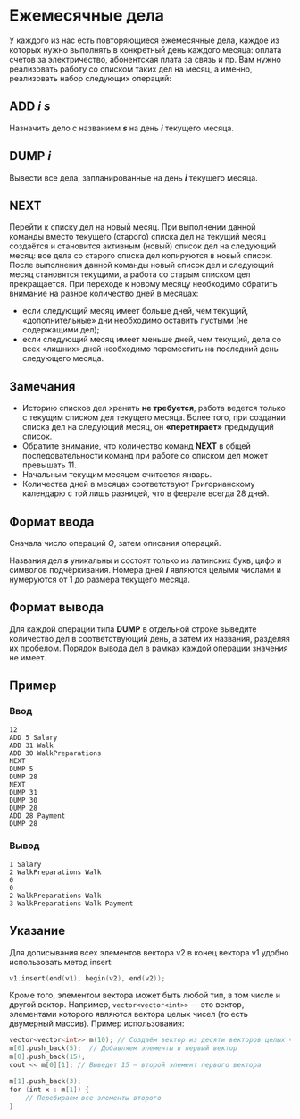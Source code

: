 # Ежемесячные дела

У каждого из нас есть повторяющиеся ежемесячные дела, каждое из которых нужно выполнять в конкретный день каждого месяца: оплата счетов за электричество, абонентская плата за связь и пр. Вам нужно реализовать работу со списком таких дел на месяц, а именно, реализовать набор следующих операций:
## **ADD** _**i s**_
Назначить дело с названием _**s**_ на день _**i**_ текущего месяца.
## **DUMP** _**i**_
Вывести все дела, запланированные на день _**i**_ текущего месяца.
## **NEXT**
Перейти к списку дел на новый месяц. При выполнении данной команды вместо текущего (старого) списка дел на текущий месяц создаётся и становится активным (новый) список дел на следующий месяц: все дела со старого списка дел копируются в новый список. После выполнения данной команды новый список дел и следующий месяц становятся текущими, а работа со старым списком дел прекращается. При переходе к новому месяцу необходимо обратить внимание на разное количество дней в месяцах:
- если следующий месяц имеет больше дней, чем текущий, «дополнительные» дни необходимо оставить пустыми (не содержащими дел);
- если следующий месяц имеет меньше дней, чем текущий, дела со всех «лишних» дней необходимо переместить на последний день следующего месяца.
## Замечания
- Историю списков дел хранить **не требуется**, работа ведется только с текущим списком дел текущего месяца. Более того, при создании списка дел на следующий месяц, он **«перетирает»** предыдущий список.
- Обратите внимание, что количество команд **NEXT** в общей последовательности команд при работе со списком дел может превышать 11.
- Начальным текущим месяцем считается январь.
- Количества дней в месяцах соответствуют Григорианскому календарю с той лишь разницей, что в феврале всегда 28 дней.
## Формат ввода
Сначала число операций _Q_, затем описания операций.

Названия дел _**s**_ уникальны и состоят только из латинских букв, цифр и символов подчёркивания. Номера дней _**i**_ являются целыми числами и нумеруются от 1 до размера текущего месяца.
## Формат вывода
Для каждой операции типа **DUMP** в отдельной строке выведите количество дел в соответствующий день, а затем их названия, разделяя их пробелом. Порядок вывода дел в рамках каждой операции значения не имеет.
## Пример
### Ввод
```
12
ADD 5 Salary
ADD 31 Walk
ADD 30 WalkPreparations
NEXT
DUMP 5
DUMP 28
NEXT
DUMP 31
DUMP 30
DUMP 28
ADD 28 Payment
DUMP 28

```
### Вывод
```
1 Salary
2 WalkPreparations Walk
0
0
2 WalkPreparations Walk
3 WalkPreparations Walk Payment

```
## Указание
Для дописывания всех элементов вектора v2 в конец вектора v1 удобно использовать метод insert:
```c++
v1.insert(end(v1), begin(v2), end(v2));
```

Кроме того, элементом вектора может быть любой тип, в том числе и другой вектор. Например, `vector<vector<int>>` — это вектор, элементами которого являются вектора целых чисел (то есть двумерный массив). Пример использования:
```c++
vector<vector<int>> m(10); // Создаём вектор из десяти векторов целых чисел
m[0].push_back(5);  // Добавляем элементы в первый вектор
m[0].push_back(15);
cout << m[0][1]; // Выведет 15 — второй элемент первого вектора

m[1].push_back(3);
for (int x : m[1]) {
    // Перебираем все элементы второго 
}
```